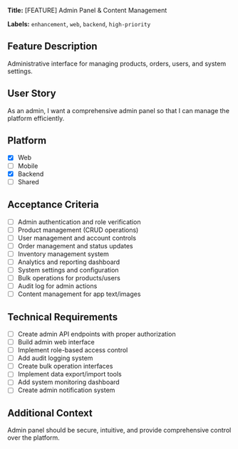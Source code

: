 **Title:** [FEATURE] Admin Panel & Content Management

**Labels:** `enhancement`, `web`, `backend`, `high-priority`

## Feature Description

Administrative interface for managing products, orders, users, and system settings.

## User Story

As an admin, I want a comprehensive admin panel so that I can manage the platform efficiently.

## Platform

- [x] Web
- [ ] Mobile
- [x] Backend
- [ ] Shared

## Acceptance Criteria

- [ ] Admin authentication and role verification
- [ ] Product management (CRUD operations)
- [ ] User management and account controls
- [ ] Order management and status updates
- [ ] Inventory management system
- [ ] Analytics and reporting dashboard
- [ ] System settings and configuration
- [ ] Bulk operations for products/users
- [ ] Audit log for admin actions
- [ ] Content management for app text/images

## Technical Requirements

- [ ] Create admin API endpoints with proper authorization
- [ ] Build admin web interface
- [ ] Implement role-based access control
- [ ] Add audit logging system
- [ ] Create bulk operation interfaces
- [ ] Implement data export/import tools
- [ ] Add system monitoring dashboard
- [ ] Create admin notification system

## Additional Context

Admin panel should be secure, intuitive, and provide comprehensive control over the platform.
